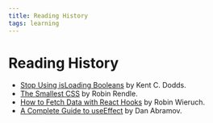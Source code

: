 ```yaml
---
title: Reading History
tags: learning
---
```

# Reading History

- [Stop Using isLoading Booleans](https://kentcdodds.com/blog/stop-using-isloading-booleans) by Kent C. Dodds.
- [The Smallest CSS](https://www.robinrendle.com/notes/the-smallest-css/) by Robin Rendle.
- [How to Fetch Data with React Hooks](https://www.robinwieruch.de/react-hooks-fetch-data/) by Robin Wieruch.
- [A Complete Guide to useEffect](https://overreacted.io/a-complete-guide-to-useeffect/) by Dan Abramov.
